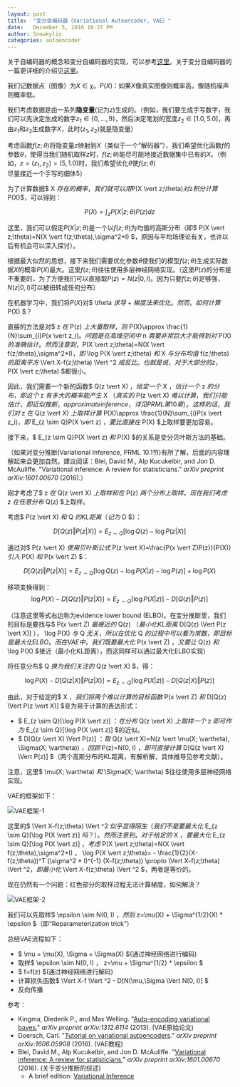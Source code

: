 ```yaml
---
layout: post
title:  "变分自编码器（Variational Autoencoder, VAE）"
date:   December 5, 2016 10:37 PM
author: Snowkylin
categories: autoencoder
---
```

关于自编码器的概念和变分自编码器的实现，可以参考[这里](http://keras-cn.readthedocs.io/en/latest/blog/autoencoder/)。关于变分自编码器的一篇更详细的介绍见[这里](http://www.dengfanxin.cn/?p=334)。

我们记数据点（图像）为$X\in\chi$。$P(X)$：如果$X$像真实图像则概率高，像随机噪声则概率低。

我们考虑数据是由一系列**隐变量**(记为$z$)生成的。（例如，我们要生成手写数字，我们可以先决定生成的数字$z_1\in\lbrace0,...,9\rbrace$，然后决定笔划的宽度$z_2\in[1.0, 5.0]$，再由$z_1$和$z_2$生成数字$X$，此时$(z_1, z_2)$就是隐变量）

考虑函数$f(z;\theta)$将隐变量$z$映射到$X$（类似于一个“解码器”），我们希望优化函数$f$的参数$\theta$，使得当我们随机取样$z$时，$f(z;\theta)$能尽可能地接近数据集中已有的$X$。（例如，$z=(z_1, z_2)=(5, 1.0)$时，我们希望优化$\theta$使$f(z;\theta)$尽量接近一个手写的细体5）

为了计算数据$ X $存在的概率，我们就可以用$P(X \vert z;\theta)$对$z$积分计算$P(X)$，可以得到：

$$P(X)=\int_{z}P(X \vert z;\theta)P(z)dz$$

这里，我们可以假定$P(X \vert z;\theta)$是一个以$f(z;\theta)$为均值的高斯分布（即$ P(X \vert z;\theta)=N(X \vert f(z;\theta),\sigma^2*I) $，原因与平均场理论有关，也许以后有机会可以深入探讨）。

根据最大似然的思想，接下来我们需要优化参数$\theta$使我们的模型$f(z;\theta)$生成实际数据$X$的概率$P(X)$最大。这里$f(z;\theta)$往往使用多层神经网络实现。（这里$P(z)$的分布是不重要的，为了方便我们可以直接取$P(z)=N(z \vert 0,I)$。因为只要$f(z;\theta)$足够强，$N(z \vert 0,I)$可以被扭转成任何分布）

在机器学习中，我们将$P(X)$对$ \theta $求导+梯度法来优化。然而，如何计算$ P(X) $？

直接的方法是对$ z $在$ P(z) $上大量取样，则$ P(X)\approx \frac{1}{N}\sum_{i}P(x \vert z_i)$。问题是在高维空间中$ n $需要非常巨大才能得到对$ P(X) $的准确估计。然而注意到，$P(X \vert z;\theta)=N(X \vert f(z;\theta),\sigma^2*I)$，即$ \log P(X \vert z;\theta) $和$ X $与分布均值$ f(z;\theta) $的距离平方$  \Vert X-f(z;\theta) \Vert ^2 $成反比。也就是说，对于大部分的z，$ P(X \vert z;\theta) $都很小。

因此，我们需要一个新的函数$ Q(z \vert X) $，给定一个$ X $，估计一个$ z $的分布，即这个$ z $有多大的概率能产生$ X $（真实的$ P(z \vert X) $难以计算，我们只能估计，即近似推断，approximate inference，详见PRML第10章）。这样的话，我们对$ z $在$ Q(z \vert X) $上取样计算$ P(X)\approx \frac{1}{N}\sum_{i}P(x \vert z_i)$，即$ E_{z \sim Q}P(X \vert z) $，要比直接在$ P(X) $上取样要更加容易。

接下来，$ E_{z \sim Q}P(X \vert z) $和$ P(X) $的关系是变分贝叶斯方法的基础。

（如果对变分推断(Variational Inference, PRML 10.1节)有所了解，后面的内容理解起来会更加自然。建议阅读：Blei, David M., Alp Kucukelbir, and Jon D. McAuliffe. "Variational inference: A review for statisticians." *arXiv preprint arXiv:1601.00670* (2016).）

刚才考虑了$ z $在$ Q(z \vert X) $上取样和在$ P(z) $两个分布上取样，现在我们考虑$ z $在任意分布$ Q(z) $上取样。

考虑$ P(z \vert X) $和$ Q $的KL距离（记为$ D $）：

$$ D[Q(z) \Vert P(z \vert X)] = E_{z \sim Q}[\log Q(z) - \log P(z \vert X)] $$

通过对$ P(z \vert X) $使用贝叶斯公式$ P(z \vert X)=\frac{P(x \vert Z)P(z)}{P(X)} $引入$ P(X) $和$ P(x \vert Z) $：

$$ D[Q(z) \Vert P(z \vert X)] = E_{z \sim Q}[\log Q(z) - \log P(X \vert z) - \log P(z)] + \log P(X) $$

移项变换得到：
$$ \log P(X) - D[Q(z) \Vert P(z \vert X)] = E_{z \sim Q}[\log P(X \vert z)] - D[Q(z) \Vert P(z)] $$

（注意这里等式右边称为evidence lower bound (ELBO)。在变分推断里，我们的目标是要找与$ P(x \vert Z) $最接近的$ Q(z) $（最小化KL距离$ D[Q(z) \Vert P(z \vert X)] $），$ \log P(X) $与$ Q $无关，所以在优化$ Q $的过程中可以看为常数，即目标是最大化ELBO。而在VAE中，我们既要最大化$ P(x \vert Z) $，又要让$ Q(z) $和$ \log P(X) $接近（最小化KL距离），而这同样可以通过最大化ELBO实现）

将任意分布$ Q $换为我们关注的$ Q(z \vert X) $，得：

$$ \log P(X) - D[Q(z \vert X) \Vert P(z \vert X)] = E_{z \sim Q}[\log P(X \vert z)] - D[Q(z \vert X) \Vert P(z)] $$

由此，对于给定的$ X $，我们将两个难以计算的目标函数$ P(x \vert Z) $和$ D[Q(z) \Vert P(z \vert X)] $变为易于计算的表达形式：

- $ E_{z \sim Q}[\log P(X \vert z)] $：在分布$ Q(z \vert X) $上取样一个$ z $即可作为$ E_{z \sim Q}[\log P(X \vert z)] $的近似。
- $ D[Q(z \vert X) \Vert P(z)] $：取$ Q(z \vert X)=N(z \vert \mu(X; \vartheta), \Sigma(X; \vartheta)) $，回顾$ P(z)=N(0, I) $，即可直接计算$ D[Q(z \vert X) \Vert P(z)] $（两个高斯分布的KL距离，有解析解，具体推导见参考文献）。

注意，这里$ \mu(X; \vartheta) $和$ \Sigma(X; \vartheta) $往往使用多层神经网络实现。

VAE的框架如下：

![VAE框架-1]({{site.url}}/assets/vae/VAE-1.png)

这里的$  \Vert X-f(z;\theta) \Vert ^2 $似乎显得陌生（我们不是要最大化$ E_{z \sim Q}[\log P(X \vert z)] $吗？）。然而注意到，对于给定的$ X $，要最大化$ E_{z \sim Q}[\log P(X \vert z)] $，考虑$ P(X \vert z;\theta)=N(X \vert f(z;\theta),\sigma^2*I) $，$ \log P(X \vert z;\theta)= - \frac{1}{2}(X-f(z;\theta))^T (\sigma^2 * I)^{-1} (X-f(z;\theta)) \propto \Vert X-f(z;\theta) \Vert ^2$，即最小化$ \Vert X-f(z;\theta) \Vert ^2 $，两者是等价的。

现在仍然有一个问题：红色部分的取样过程无法计算梯度，如何解决？

![VAE框架-2]({{site.url}}/assets/vae/VAE-2.png)

我们可以先取样$ \epsilon \sim N(0, I) $，然后$ z=\mu(X) + \Sigma^{1/2}(X) * \epsilon $（即“Reparameterization trick”）

总结VAE流程如下：

- $ \mu = \mu(X), \Sigma = \Sigma(X) $(通过神经网络进行编码)
- 取样$ \epsilon \sim N(0, I) $，$ z=\mu + \Sigma^{1/2} * \epsilon $
- $ f=f(z) $(通过神经网络进行解码)
- 计算损失函数$  \Vert X-f \Vert ^2 - D[N(\mu,\Sigma \Vert N(0, I)] $
- 反向传播

参考：

- Kingma, Diederik P., and Max Welling. "[Auto-encoding variational bayes.](https://arxiv.org/abs/1312.6114)" *arXiv preprint arXiv:1312.6114* (2013). (VAE原始论文)
- Doersch, Carl. "[Tutorial on variational autoencoders](https://arxiv.org/abs/1606.05908)." *arXiv preprint arXiv:1606.05908* (2016). (VAE教程)
- Blei, David M., Alp Kucukelbir, and Jon D. McAuliffe. "[Variational inference: A review for statisticians.](http://arxiv.org/abs/1601.00670)" *arXiv preprint arXiv:1601.00670* (2016). (关于变分推断的综述)
     - A brief edition: [Variational Inference](https://www.cs.princeton.edu/courses/archive/fall11/cos597C/lectures/variational-inference-i.pdf)